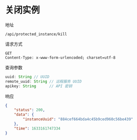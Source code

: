 # 关闭实例

地址
```
/api/protected_instance/kill
```

请求方式
```
GET
Content-Type: x-www-form-urlencoded; charset=utf-8
```

查询参数
```js
uuid: String // UUID
remote_uuid: String // 远程服务 UUID
apikey: String      // API 密钥
```

响应
```json
{
    "status": 200,
    "data": {
        "instanceUuid": "884cef664bda4c45b9ced960c56be439"
    },
    "time": 1633161747334
}
```
